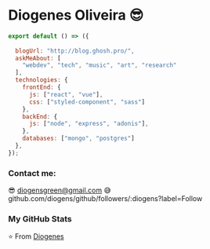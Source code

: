 # Diogenes Oliveira 😎

```js
export default () => ({  
  
  blogUrl: "http://blog.ghosh.pro/",
  askMeAbout: [
    "webdev", "tech", "music", "art", "research"
  ],
  technologies: {
    frontEnd: {
      js: ["react", "vue"],
      css: ["styled-component", "sass"]
    },
    backEnd: {      
      js: ["node", "express", "adonis"],
    },    
    databases: ["mongo", "postgres"]
  },  
});
```
### Contact me:

 😎 diogensgreen@gmail.com
 😅 github.com/diogens/github/followers/:diogens?label=Follow

### My GitHub Stats


⭐️ From [Diogenes](https://github.com/diogens)
